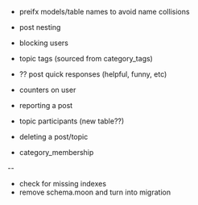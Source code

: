 * preifx models/table names to avoid name collisions
* post nesting
* blocking users
* topic tags (sourced from category_tags)
* ?? post quick responses (helpful, funny, etc)
* counters on user

* reporting a post

* topic participants (new table??)
* deleting a post/topic

* category_membership

-- 
* check for missing indexes
* remove schema.moon and turn into migration


